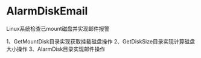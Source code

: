 # AlarmDiskEmail
Linux系统检查已mount磁盘并实现邮件报警 

1、GetMountDisk目录实现获取挂载磁盘操作 
2、GetDiskSize目录实现计算磁盘大小操作 
3、AlarmDisk目录实现邮件操作 
